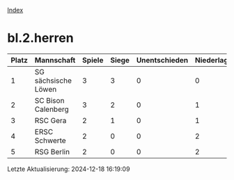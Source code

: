 [Index](./README.md)

# bl.2.herren

| Platz |  Mannschaft |  Spiele |  Siege |  Unentschieden |  Niederlagen |  Tore |  Differenz |  Punkte | 
| --- |  --- |  --- |  --- |  --- |  --- |  --- |  --- |  --- |  
|  1 |   SG sächsische Löwen |   3 |   3 |   0 |   0 |   16:10 |   6 |   9 |  
|  2 |   SC Bison Calenberg |   3 |   2 |   0 |   1 |   21:18 |   3 |   6 |  
|  3 |   RSC Gera |   2 |   1 |   0 |   1 |   15:6 |   9 |   3 |  
|  4 |   ERSC Schwerte |   2 |   0 |   0 |   2 |   11:18 |   -7 |   0 |  
|  5 |   RSG Berlin |   2 |   0 |   0 |   2 |   8:19 |   -11 |   0 |  


Letzte Aktualisierung: 2024-12-18 16:19:09